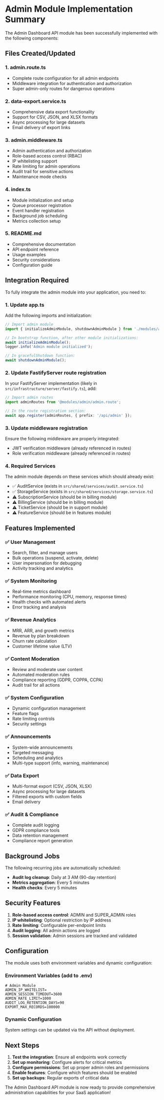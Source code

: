# Admin Module Implementation Summary

The Admin Dashboard API module has been successfully implemented with the following components:

## Files Created/Updated

### 1. **admin.route.ts**
- Complete route configuration for all admin endpoints
- Middleware integration for authentication and authorization
- Super admin-only routes for dangerous operations

### 2. **data-export.service.ts**
- Comprehensive data export functionality
- Support for CSV, JSON, and XLSX formats
- Async processing for large datasets
- Email delivery of export links

### 3. **admin.middleware.ts**
- Admin authentication and authorization
- Role-based access control (RBAC)
- IP whitelisting support
- Rate limiting for admin operations
- Audit trail for sensitive actions
- Maintenance mode checks

### 4. **index.ts**
- Module initialization and setup
- Queue processor registration
- Event handler registration
- Background job scheduling
- Metrics collection setup

### 5. **README.md**
- Comprehensive documentation
- API endpoint reference
- Usage examples
- Security considerations
- Configuration guide

## Integration Required

To fully integrate the admin module into your application, you need to:

### 1. Update app.ts
Add the following imports and initialization:

```typescript
// Import admin module
import { initializeAdminModule, shutdownAdminModule } from './modules/admin';

// In bootstrap function, after other module initializations:
await initializeAdminModule();
logger.info('Admin module initialized');

// In gracefulShutdown function:
await shutdownAdminModule();
```

### 2. Update FastifyServer route registration
In your FastifyServer implementation (likely in `src/infrastructure/server/fastify.ts`), add:

```typescript
// Import admin routes
import adminRoutes from '@modules/admin/admin.route';

// In the route registration section:
await app.register(adminRoutes, { prefix: '/api/admin' });
```

### 3. Update middleware registration
Ensure the following middleware are properly integrated:
- JWT verification middleware (already referenced in routes)
- Role verification middleware (already referenced in routes)

### 4. Required Services
The admin module depends on these services which should already exist:
- ✅ AuditService (exists in `src/shared/services/audit.service.ts`)
- ✅ StorageService (exists in `src/shared/services/storage.service.ts`)
- ⚠️ SubscriptionService (should be in billing module)
- ⚠️ BillingService (should be in billing module)
- ⚠️ TicketService (should be in support module)
- ⚠️ FeatureService (should be in features module)

## Features Implemented

### ✅ User Management
- Search, filter, and manage users
- Bulk operations (suspend, activate, delete)
- User impersonation for debugging
- Activity tracking and analytics

### ✅ System Monitoring
- Real-time metrics dashboard
- Performance monitoring (CPU, memory, response times)
- Health checks with automated alerts
- Error tracking and analysis

### ✅ Revenue Analytics
- MRR, ARR, and growth metrics
- Revenue by plan breakdown
- Churn rate calculation
- Customer lifetime value (LTV)

### ✅ Content Moderation
- Review and moderate user content
- Automated moderation rules
- Compliance reporting (GDPR, COPPA, CCPA)
- Audit trail for all actions

### ✅ System Configuration
- Dynamic configuration management
- Feature flags
- Rate limiting controls
- Security settings

### ✅ Announcements
- System-wide announcements
- Targeted messaging
- Scheduling and analytics
- Multi-type support (info, warning, maintenance)

### ✅ Data Export
- Multi-format export (CSV, JSON, XLSX)
- Async processing for large datasets
- Filtered exports with custom fields
- Email delivery

### ✅ Audit & Compliance
- Complete audit logging
- GDPR compliance tools
- Data retention management
- Compliance report generation

## Background Jobs

The following recurring jobs are automatically scheduled:
- **Audit log cleanup**: Daily at 3 AM (90-day retention)
- **Metrics aggregation**: Every 5 minutes
- **Health checks**: Every 5 minutes

## Security Features

1. **Role-based access control**: ADMIN and SUPER_ADMIN roles
2. **IP whitelisting**: Optional restriction by IP address
3. **Rate limiting**: Configurable per-endpoint limits
4. **Audit logging**: All admin actions are logged
5. **Session validation**: Admin sessions are tracked and validated

## Configuration

The module uses both environment variables and dynamic configuration:

### Environment Variables (add to .env)
```env
# Admin Module
ADMIN_IP_WHITELIST=
ADMIN_SESSION_TIMEOUT=3600
ADMIN_RATE_LIMIT=1000
AUDIT_LOG_RETENTION_DAYS=90
EXPORT_MAX_RECORDS=100000
```

### Dynamic Configuration
System settings can be updated via the API without deployment.

## Next Steps

1. **Test the integration**: Ensure all endpoints work correctly
2. **Set up monitoring**: Configure alerts for critical metrics
3. **Configure permissions**: Set up proper admin roles and permissions
4. **Enable features**: Configure which features should be enabled
5. **Set up backups**: Regular exports of critical data

The Admin Dashboard API module is now ready to provide comprehensive administration capabilities for your SaaS application!
